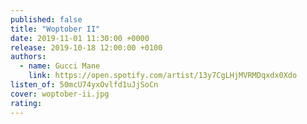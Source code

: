```yaml
---
published: false
title: "Woptober II"
date: 2019-11-01 11:30:00 +0000
release: 2019-10-18 12:00:00 +0100
authors:
  - name: Gucci Mane
    link: https://open.spotify.com/artist/13y7CgLHjMVRMDqxdx0Xdo
listen_of: 50mcU74yxOvlfd1uJjSoCn
cover: woptober-ii.jpg
rating:
---
```

